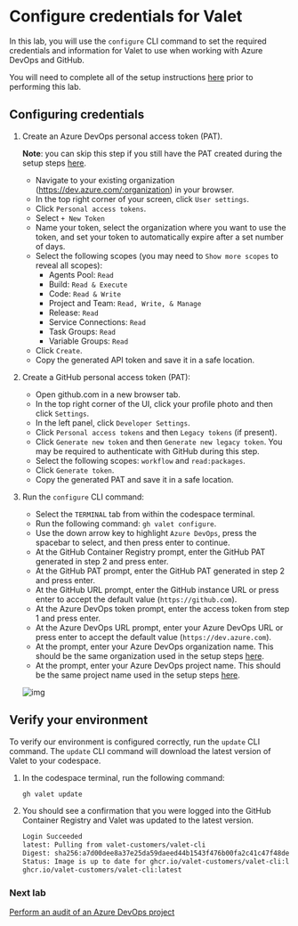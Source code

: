 # Configure credentials for Valet

In this lab, you will use the `configure` CLI command to set the required credentials and information for Valet to use when working with Azure DevOps and GitHub.

You will need to complete all of the setup instructions [here](./readme.md#configure-your-codespace) prior to performing this lab.

## Configuring credentials

1. Create an Azure DevOps personal access token (PAT).
   
   __Note__: you can skip this step if you still have the PAT created during the setup steps [here](./readme.md#bootstrap-your-azure-devops-organization).
    - Navigate to your existing organization (<https://dev.azure.com/:organization>) in your browser.
    - In the top right corner of your screen, click `User settings`.
    - Click `Personal access tokens`.
    - Select `+ New Token`
    - Name your token, select the organization where you want to use the token, and set your token to automatically expire after a set number of days.
    - Select the following scopes (you may need to `Show more scopes` to reveal all scopes):
      - Agents Pool: `Read`
      - Build: `Read & Execute`
      - Code: `Read & Write`
      - Project and Team: `Read, Write, & Manage`
      - Release: `Read`
      - Service Connections: `Read`
      - Task Groups: `Read`
      - Variable Groups: `Read`
    - Click `Create`.
    - Copy the generated API token and save it in a safe location.

2. Create a GitHub personal access token (PAT):
    - Open github.com in a new browser tab.
    - In the top right corner of the UI, click your profile photo and then click `Settings`.
    - In the left panel, click `Developer Settings`.
    - Click `Personal access tokens` and then `Legacy tokens` (if present).
    - Click `Generate new token` and then `Generate new legacy token`. You may be required to authenticate with GitHub during this step.
    - Select the following scopes: `workflow` and `read:packages`.
    - Click `Generate token`.
    - Copy the generated PAT and save it in a safe location.

3. Run the `configure` CLI command:
   - Select the `TERMINAL` tab from within the codespace terminal.
   - Run the following command: `gh valet configure`.
   - Use the down arrow key to highlight `Azure DevOps`, press the spacebar to select, and then press enter to continue.
   - At the GitHub Container Registry prompt, enter the GitHub PAT generated in step 2 and press enter.
   - At the GitHub PAT prompt, enter the GitHub PAT generated in step 2 and press enter.
   - At the GitHub URL prompt, enter the GitHub instance URL or press enter to accept the default value (`https://github.com`).
   - At the Azure DevOps token prompt, enter the access token from step 1 and press enter.
   - At the Azure DevOps URL prompt, enter your Azure DevOps URL or press enter to accept the default value (`https://dev.azure.com`).
   - At the prompt, enter your Azure DevOps organization name. This should be the same organization used in the setup steps [here](./readme.md#bootstrap-your-azure-devops-organization).
   - At the prompt, enter your Azure DevOps project name. This should be the same project name used in the setup steps [here](./readme.md#bootstrap-your-azure-devops-organization).

   ![img](https://user-images.githubusercontent.com/18723510/187771230-27c97889-d98a-48f7-af01-c1a9f8df6423.png)

## Verify your environment

To verify our environment is configured correctly, run the `update` CLI command. The `update` CLI command will download the latest version of Valet to your codespace.

1. In the codespace terminal, run the following command:

   ```bash
   gh valet update
   ```

2. You should see a confirmation that you were logged into the GitHub Container Registry and Valet was updated to the latest version.

   ```bash
   Login Succeeded
   latest: Pulling from valet-customers/valet-cli
   Digest: sha256:a7d00dee8a37e25da59daeed44b1543f476b00fa2c41c47f48deeaf34a215bbb
   Status: Image is up to date for ghcr.io/valet-customers/valet-cli:latest
   ghcr.io/valet-customers/valet-cli:latest
   ```

### Next lab

[Perform an audit of an Azure DevOps project](2-audit.md)
